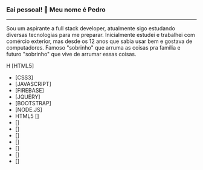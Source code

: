 ### Eai pessoal! 👋 Meu nome é Pedro

<hr> 

Sou um aspirante a full stack developer, atualmente sigo estudando diversas tecnologias para me preparar. Inicialmente estudei e trabalhei com comércio exterior, mas desde os 12 anos que sabia usar bem e gostava de computadores. Famoso "sobrinho" que arruma as coisas pra família e futuro "sobrinho" que vive de arrumar essas coisas. 

H [HTML5] 
- [CSS3] 
- [JAVASCRIPT] 
- [FIREBASE] 
- [JQUERY] 
- [BOOTSTRAP] 
- [NODE.JS] 
- HTML5 [] 
- [] 
- [] 
- [] 
- [] 
- [] 
- [] 
- [] 

